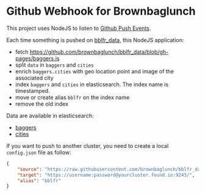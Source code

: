 # Github Webhook for Brownbaglunch

This project uses NodeJS to listen to [Github Push Events](https://developer.github.com/v3/activity/events/types/#pushevent).

Each time something is pushed on [bblfr_data](https://github.com/brownbaglunch/bblfr_data), this NodeJS application:

* fetch https://github.com/brownbaglunch/bblfr_data/blob/gh-pages/baggers.js
* split `data` in `baggers` and `cities`
* enrich `baggers.cities` with geo location point and image of the associated city
* index `baggers` and `cities` in elasticsearch. The index name is timestamped.
* move or create alias `bblfr` on the index name
* remove the old index

Data are available in elasticsearch:

* [baggers](http://localhost:9200/bblfr/baggers/_search?pretty)
* [cities](http://localhost:9200/bblfr/cities/_search?pretty)

If you want to push to another cluster, you need to create a local `config.json` file as follow:

```json
{
	"source": "https://raw.githubusercontent.com/brownbaglunch/bblfr_data/gh-pages/baggers.js",
	"target": "https://username:password@yourcluster.found.io:9243/",
	"alias": "bblfr"
}
```

